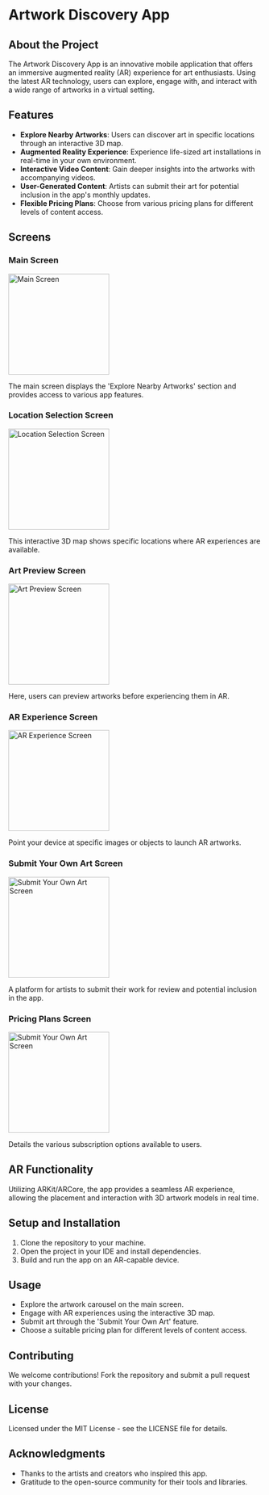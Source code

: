 # Artwork Discovery App

## About the Project

The Artwork Discovery App is an innovative mobile application that offers an immersive augmented reality (AR) experience for art enthusiasts. Using the latest AR technology, users can explore, engage with, and interact with a wide range of artworks in a virtual setting.

## Features

- **Explore Nearby Artworks**: Users can discover art in specific locations through an interactive 3D map.
- **Augmented Reality Experience**: Experience life-sized art installations in real-time in your own environment.
- **Interactive Video Content**: Gain deeper insights into the artworks with accompanying videos.
- **User-Generated Content**: Artists can submit their art for potential inclusion in the app's monthly updates.
- **Flexible Pricing Plans**: Choose from various pricing plans for different levels of content access.

## Screens

### Main Screen
<img src="https://github.com/miniquinox/AR-Museum/assets/63688331/877e5cdb-f009-42fd-a26b-243a9bc4f1a8" width="200" alt="Main Screen">  
  
The main screen displays the 'Explore Nearby Artworks' section and provides access to various app features.

### Location Selection Screen
<img src="https://github.com/miniquinox/AR-Museum/assets/63688331/06a4ee70-84fd-4376-941b-089f62f46168" width="200" alt="Location Selection Screen">  
  
This interactive 3D map shows specific locations where AR experiences are available.

### Art Preview Screen
<img src="https://github.com/miniquinox/AR-Museum/assets/63688331/97d8944f-360f-494d-8504-dbb1b162ec0c" width="200" alt="Art Preview Screen">  
  
Here, users can preview artworks before experiencing them in AR.

### AR Experience Screen
<img src="https://github.com/miniquinox/AR-Museum/assets/63688331/4d413a9f-f41e-4546-a4c3-1dc6af823e58" width="200" alt="AR Experience Screen">  
  
Point your device at specific images or objects to launch AR artworks.

### Submit Your Own Art Screen
<img src="https://github.com/miniquinox/AR-Museum/assets/63688331/af50cd8b-2c15-4d89-b1dc-6f58a364feff" width="200" alt="Submit Your Own Art Screen">  
  
A platform for artists to submit their work for review and potential inclusion in the app.

### Pricing Plans Screen
<img src="https://github.com/miniquinox/AR-Museum/assets/63688331/0895ba46-2791-45e1-ad7a-c3104e974462" width="200" alt="Submit Your Own Art Screen">  
  
Details the various subscription options available to users.

## AR Functionality

Utilizing ARKit/ARCore, the app provides a seamless AR experience, allowing the placement and interaction with 3D artwork models in real time.

## Setup and Installation

1. Clone the repository to your machine.
2. Open the project in your IDE and install dependencies.
3. Build and run the app on an AR-capable device.

## Usage

- Explore the artwork carousel on the main screen.
- Engage with AR experiences using the interactive 3D map.
- Submit art through the 'Submit Your Own Art' feature.
- Choose a suitable pricing plan for different levels of content access.

## Contributing

We welcome contributions! Fork the repository and submit a pull request with your changes.

## License

Licensed under the MIT License - see the LICENSE file for details.

## Acknowledgments

- Thanks to the artists and creators who inspired this app.
- Gratitude to the open-source community for their tools and libraries.
